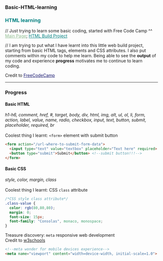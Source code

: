 ### Basic-HTML-learning
### <span style="color: Teal;"><strong>HTML learning</strong></span><br>
// Just trying to learn some basic coding, started with Free Code Camp ^^
<a href="https://mcjoules.github.io/html-learning" style="color: DarkSeaGreen;">Main Page</a>;
<a href="https://mcjoules.github.io/html-learning/htmlbasic" target="_blank" style="color: Teal;"> HTML Build Project</a>

// I am trying to put what I have learnt into this little web build project, starting from basic HTML tags, elements and CSS attributes. I also put comments within my code to help me learn. Being able to see the <b>output</b> of my code and experience <b>progress</b> motivates me to continue to learn coding.

Credit to <a href="https://www.freecodecamp.org/" target="_blank" style="color: MidnightBlue">FreeCodeCamp<a>

---
### **Progress**

#### Basic HTML
*h1-h6, comment, href, #, target, body, div, html, img, alt, ul, ol, li, form, action, label, value, name, radio, checkbox, input, text, button, submit, placeholder, required, br*<br>
<br>
Coolest thing I learnt: `<form>` element with submit button
```html
<form action="/url-where-to-submit-form-data">
  <input type="text" value="textbox" placeholder="Text here" required> <!--required attribute, required before submit-->
  <button type="submit">Submit</button> <!--submit button!!!-->
</form>
```
#### Basic CSS
*style, color, margin, class*<br>
<br>
Coolest thing I learnt: CSS `class` attribute
```css
/*CSS style class attribute*/
.class-value {
  color: rgb(80,80,80);
  margin: 0;
  font-size: 15px;
  font-family: "Consolas", monaco, monospace;
}
```
Treasure discovery: `meta` responsive web development<br>
Credit to <a href="https://www.w3schools.com/css/css_rwd_viewport.asp" target="_blank">w3schools</a>
```html
<!--meta wonder for mobile devices experience-->
<meta name="viewport" content="width=device-width, initial-scale=1.0">
```
